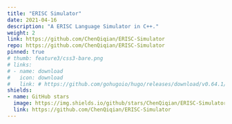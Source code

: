 ```yaml
---
title: "ERISC Simulator"
date: 2021-04-16
description: "A ERISC Language Simulator in C++."
weight: 2
link: https://github.com/ChenQiqian/ERISC-Simulator
repo: https://github.com/ChenQiqian/ERISC-Simulator
pinned: true
# thumb: feature3/css3-bare.png
# links:
# - name: download
#   icon: download
#   link: # https://github.com/gohugoio/hugo/releases/download/v0.64.1/hugo_extended_0.64.1_Windows-64bit.zip
shields:
- name: GitHub stars
  image: https://img.shields.io/github/stars/ChenQiqian/ERISC-Simulator?label=Star&style=social
  link: https://github.com/ChenQiqian/ERISC-Simulator
---
```

